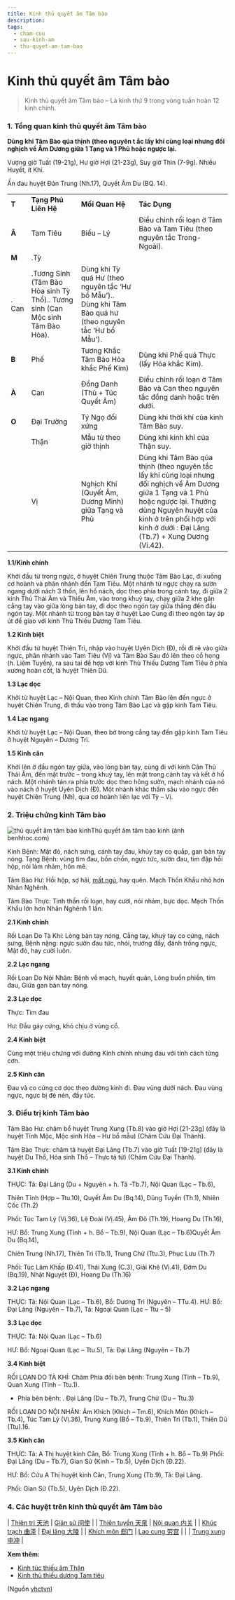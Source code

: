 ```yaml
---
title: Kinh thủ quyết âm Tâm bào
description: 
tags:
  - cham-cuu
  - sau-kinh-am
  - thu-quyet-am-tam-bao
---
```


# Kinh thủ quyết âm Tâm bào 

> Kinh thủ quyết âm Tâm bào – Là kinh thứ 9 trong vòng tuần hoàn 12 kinh chính.

### 1. Tổng quan kinh thủ quyết âm Tâm bào

**Dùng khi Tâm Bào qúa thịnh (theo nguyên t ắc lấy khí cùng loại nhưng đối nghịch về Âm Dương giữa 1 Tạng và 1 Phủ hoặc ngược lại.**

Vượng giờ Tuất (19-21g), Hư giờ Hợi (21-23g), Suy giờ Thìn (7-9g). Nhiều Huyết, ít Khí.

Ấn đau huyệt Đản Trung (Nh.17), Quyết Âm Du (BQ. 14).

|  |  |  |  |
| --- | --- | --- | --- |
| **T** | **Tạng Phủ Liên Hệ** | **Mối Quan Hệ** | **Tác Dụng** |
| **Â** | Tam Tiêu | Biểu – Lý | Điều chỉnh rối loạn ở Tâm Bào và Tam Tiêu (theo nguyên tắc Trong- Ngoài). |
| **M** | .Tỳ
. Can | .Tương Sinh (Tâm Bào Hỏa sinh Tỳ Thổ).. Tương sinh (Can Mộc sinh Tâm Bào Hỏa). | Dùng khi Tỳ quá Hư (theo nguyên tắc ‘Hư bổ Mẫu’).. Dùng khi Tâm Bào quá hư (theo nguyên tắc ‘Hư bổ Mẫu’). |
| **B** | Phế | Tương Khắc Tâm Bào Hỏa khắc Phế Kim) | Dùng khi Phế quá Thực (lấy Hỏa khắc Kim). |
| **À** | Can | Đồng Danh (Thủ + Túc Quyết Âm) | Điều chỉnh rối loạn ở Tâm Bào và Can theo nguyên tắc đồng danh hoặc trên dưới. |
| **O** | Đại Trường | Tý Ngọ đối xứng | Dùng khi thời khí của kinh Tâm Bào suy. |
|  | Thận | Mẫu tử theo giờ thịnh | Dùng khi kinh khí của Thận suy. |
|  | Vị | Nghịch Khí (Quyết Âm, Dương Minh) giữa Tạng và Phủ | Dùng khi Tâm Bào qúa thịnh (theo nguyên tắc lấy khí cùng loại nhưng đối nghịch về Âm Dương  giữa 1 Tạng và 1 Phủ hoặc ngược lại. Thường dùng Nguyên huyệt của kinh ở trên phối hợp với kinh ở dưới : Đại Lăng (Tb.7) + Xung Dương (Vi.42). |

**1.1/Kinh chính**

Khởi đầu từ trong ngực, ở huyệt Chiên Trung thuộc Tâm Bào Lạc, đi xuống cơ hoành và phân nhánh đến Tam Tiêu. Một nhánh từ ngực chạy ra sườn ngang dưới nách 3 thốn, lên hố nách, dọc theo phía trong cánh tay, đi giữa 2 kinh Thủ Thái Âm và Thiếu Âm, vào trong khuỷ tay, chạy giữa 2 khe gân cẳng tay vào giữa lòng bàn tay, đi dọc theo ngón tay giữa thẳng đến đầu ngón tay. Một nhánh từ trong bàn tay ở huyệt Lao Cung đi theo ngón tay áp út để giao với kinh Thủ Thiếu Dương Tam Tiêu.

**1.2 Kinh biệt**

Khởi đầu từ huyệt Thiên Trì, nhập vào huyệt Uyên Dịch (Đ), rồi đi rẽ vào giữa ngực, phân nhánh vào Tam Tiêu (Vị) và Tâm Bào Sau đó lên theo cổ họng (h. Liêm Tuyền), ra sau tai để hợp với kinh Thủ Thiếu Dương Tam Tiêu ở phía xương hoàn cốt, là huyệt Thiên Dũ.

**1.3 Lạc dọc**

Khởi từ huyệt Lạc – Nội Quan, theo Kinh chính Tâm Bào lên đến ngực ở huyệt Chiên Trung, đi thấu vào trong Tâm Bào Lạc và gặp kinh Tam Tiêu.

**1.4 Lạc ngang**

Khởi từ huyệt Lạc – Nội Quan, theo bờ trong cẳng tay đến gặp kinh Tam Tiêu ở huyệt Nguyên – Dương Trì.

**1.5 Kinh cân**

Khởi lên ở đầu ngón tay giữa, vào lòng bàn tay, cùng đi với kinh Cân Thủ Thái Âm, đến mặt trước – trong khuỷ tay, lên mặt trong cánh tay và kết ở hố nách. Một nhánh tán ra phía trước dọc theo hông sườn, mạch nhánh của nó vào nách ở huyệt Uyên Dịch (Đ). Một nhánh khác thấm sâu vào ngực đến huyệt Chiên Trung (Nh), qua cơ hoành liên lạc với Tỳ – Vị.

### **2. Triệu chứng kinh Tâm bào**

![thủ quyết âm tâm bào kinh](/imgs/yhctvn/thu-quyet-am-tam-bao-kinh.jpg)Thủ quyết âm tâm bào kinh (ảnh benhhoc.com)

Kinh Bệnh: Mặt đỏ, nách sưng, cánh tay đau, khủy tay co quắp, gan bàn tay nóng. Tạng Bệnh: vùng tim đau, bồn chồn, ngực tức, sườn đau, tim đập hồi hộp, nói lảm nhảm, hôn mê.

Tâm Bào Hư: Hồi hộp, sợ hãi, [mất ngủ](/yhctvn/chung-mat-ngu-theo-dong-y), hay quên. Mạch Thốn Khẩu nhỏ hơn Nhân Nghênh.

Tâm Bào Thực: Tinh thần rối loạn, hay cười, nói nhảm, bực dọc. Mạch Thốn Khẩu lớn hơn Nhân Nghênh 1 lần.

**2.1 Kinh chính**

Rối Loạn Do Tà Khí: Lòng bàn tay nóng, Cẳng tay, khuỷ tay co cứng, nách sưng, Bệnh nặng: ngực sườn đau tức, nhói, trướng đầy, đánh trống ngực, Mặt đỏ, hay cười luôn.

**2.2 Lạc ngang**

Rối Loạn Do Nội Nhân: Bệnh về mạch, huyết quản, Lòng buồn phiền, tim đau, Giữa gan bàn tay nóng.

**2.3 Lạc dọc**

Thực: Tim đau

Hư: Đầu gáy cứng, khó chịu ở vùng cổ.

**2.4 Kinh biệt**

Cùng một triệu chứng với đường Kinh chính nhưng đau với tính cách từng cơn.

**2.5 Kinh cân**

Đau và co cứng cơ dọc theo đường kinh đi. Đau vùng dưới nách. Đau vùng ngực, ngực bị đè nén, đầy tức.

### 3. Điều trị kinh Tâm bào

Tâm Bào Hư: châm bổ huyệt Trung Xung (Tb.8) vào giờ Hợi [21-23g] (đây là huyệt Tỉnh Mộc, Mộc sinh Hỏa – Hư bổ mẫu) (Châm Cứu Đại Thành).

Tâm Bào Thực: châm tả huyệt Đại Lăng (Tb.7) vào giờ Tuất [19-21g] (đây là huyệt Du Thổ, Hỏa sinh Thổ – Thực tả tử) (Châm Cứu Đại Thành).

**3.1 Kinh chính**

THỰC: Tả: Đại Lăng (Du + Nguyên + h. Tả -Tb.7), Nội Quan (Lạc – Tb.6),

Thiên Tĩnh (Hợp – Ttu.10), Quyết Âm Du (Bq.14), Dũng Tuyền (Th.1), Nhiên Cốc (Th.2)

Phối: Túc Tam Lý (Vị.36), Lệ Đoài (Vị.45), Âm Đô (Th.19), Hoang Du (Th.16),

HƯ: Bổ: Trung Xung (Tỉnh + h. Bổ – Tb.9), Nội Quan (Lạc – Tb.6)Quyết Âm Du (Bq.14),

Chiên Trung (Nh.17), Thiên Trì (Tb.1), Trung Chử (Ttu.3), Phục Lưu (Th.7)

Phối: Túc Lâm Khấp (Đ.41), Thái Xung (C.3), Giải Khê (Vị.41), Đởm Du (Bq.19), Nhật Nguyệt (Đ), Hoang Du (Th.16)

**3.2 Lạc ngang**

THỰC: Tả: Nội Quan (Lạc – Tb.6), Bổ: Dương Trì (Nguyên – TTu.4). HƯ: Bổ: Đại Lăng (Nguyên – Tb.7), Tả: Ngoại Quan (Lạc – Ttu – 5)

**3.3 Lạc dọc**

THỰC: Tả: Nội Quan (Lạc – Tb.6)

HƯ: Bổ: Ngoại Quan (Lạc – Ttu.5), Tả: Đại Lăng (Nguyên – Tb.7)

**3.4 Kinh biệt**

RỐI LOẠN DO TÀ KHÍ: Châm Phía đối bên bệnh: Trung Xung (Tỉnh – Tb.9), Quan Xung (Tỉnh – Ttu.1).

+ Phía bên bệnh: . Đại Lăng (Du – Tb.7), Trung Chử (Du – Ttu.3)

RỐI LOẠN DO NỘI NHÂN: Âm Khích (Khích – Tm.6), Khích Môn (Khích – Tb.4), Túc Tam Lý (Vị.36), Trung Xung (Bổ – Tb.9), Thiên Trì (Tb.1), Thiên Dũ (Ttu).16.

**3.5 Kinh cân**

THỰC: Tả: A Thị huyệt kinh Cân, Bổ: Trung Xung (Tỉnh + h. Bổ – Tb.9) Phối: Đại Lăng (Du – Tb.7), Gian Sử (Kinh – Tb.5), Uyên Dịch (Đ.22).

HƯ: Bổ: Cứu A Thị huyệt kinh Cân, Trung Xung (Tb.9), Tả: Đại Lăng.

Phối: Gian Sử (Tb.5), Uyên Dịch (Đ.22).

### 4. Các huyệt trên kinh thủ quyết âm Tâm bào

| [Thiên trì 天池](/yhctvn/vi-tri-huyet-thien-tri-%e5%a4%a9%e6%b1%a0) | [Giản sử 间使](/yhctvn/vi-tri-huyet-gian-su-%e9%97%b4%e4%bd%bf) |
| [Thiên tuyền 天泉](/yhctvn/vi-tri-huyet-thien-tuyen-%e5%a4%a9%e6%b3%89) | [Nội quan 内关](/yhctvn/vi-tri-huyet-noi-quan-%e5%86%85%e5%85%b3) |
| [Khúc trạch 曲泽](/yhctvn/vi-tri-huyet-khuc-trach-%e6%9b%b2%e6%b3%bd) | [Đại lăng 大陵](/yhctvn/vi-tri-huyet-dai-lang-%e5%a4%a7%e9%99%b5) |
| [Khích môn 郄门](/yhctvn/vi-tri-huyet-khich-mon-%e9%83%84%e9%97%a8) | [Lao cung 劳宫](/yhctvn/vi-tri-huyet-lao-cung-%e5%8a%b3%e5%ae%ab) |
|  | [Trung xung 中冲](/yhctvn/vi-tri-huyet-trung-xung-%e4%b8%ad%e5%86%b2) |

**Xem thêm:**

* [Kinh túc thiếu âm Thận](/yhctvn/kinh-tuc-thieu-am-than)
* [Kinh thủ thiếu dương Tam tiêu](/yhctvn/kinh-thu-thieu-duong-tam-tieu)

(Nguồn <a href="https://yhctvn.com/kinh-thu-quyet-am-tam-bao/" target="_blank">yhctvn</a>)
